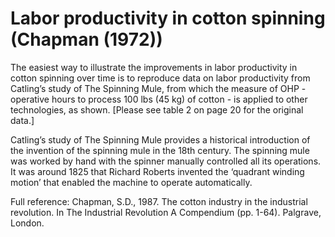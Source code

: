 # Labor productivity in cotton spinning (Chapman (1972))

The easiest way to illustrate the improvements in labor productivity in cotton spinning over time is to reproduce data on labor productivity from Catling’s study of The Spinning Mule, from which the measure of OHP - operative hours to process 100 lbs (45 kg) of cotton - is applied to other technologies, as shown. [Please see table 2 on page 20 for the original data.]

Catling’s study of The Spinning Mule provides a historical introduction of the invention of the spinning mule in the 18th century. The spinning mule was worked by hand with the spinner manually controlled all its operations. It was around 1825 that Richard Roberts invented the ‘quadrant winding motion’ that enabled the machine to operate automatically.

Full reference: Chapman, S.D., 1987. The cotton industry in the industrial revolution. In The Industrial Revolution A Compendium (pp. 1-64). Palgrave, London.